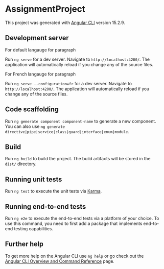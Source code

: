 # AssignmentProject

This project was generated with [Angular CLI](https://github.com/angular/angular-cli) version 15.2.9.

## Development server

For default langauge for paragraph

Run `ng serve` for a dev server. Navigate to `http://localhost:4200/`. The application will automatically reload if you change any of the source files. 

For French langauge for paragraph

Run `ng serve --configuration=fr` for a dev server. Navigate to `http://localhost:4200/`. The application will automatically reload if you change any of the source files.

## Code scaffolding

Run `ng generate component component-name` to generate a new component. You can also use `ng generate directive|pipe|service|class|guard|interface|enum|module`.

## Build

Run `ng build` to build the project. The build artifacts will be stored in the `dist/` directory.

## Running unit tests

Run `ng test` to execute the unit tests via [Karma](https://karma-runner.github.io).

## Running end-to-end tests

Run `ng e2e` to execute the end-to-end tests via a platform of your choice. To use this command, you need to first add a package that implements end-to-end testing capabilities.

## Further help

To get more help on the Angular CLI use `ng help` or go check out the [Angular CLI Overview and Command Reference](https://angular.io/cli) page.
